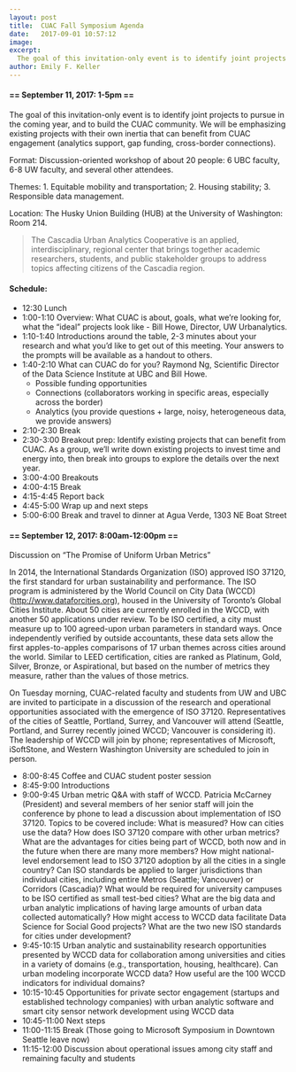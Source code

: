 ```yaml
---
layout: post
title:  CUAC Fall Symposium Agenda
date:   2017-09-01 10:57:12
image:
excerpt:
  The goal of this invitation-only event is to identify joint projects to pursue in the coming year, and to build the CUAC community.  We will be emphasizing existing projects with their own inertia that can benefit from CUAC engagement (analytics support, gap funding, cross-border connections).
author: Emily F. Keller
---
```


#### == September 11, 2017: 1-5pm ==

The goal of this invitation-only event is to identify joint projects to pursue in the coming year, and to build the CUAC community.  We will be emphasizing existing projects with their own inertia that can benefit from CUAC engagement (analytics support, gap funding, cross-border connections).

Format: Discussion-oriented workshop of about 20 people: 6 UBC faculty, 6-8 UW faculty, and several other attendees.

Themes: 1. Equitable mobility and transportation; 2. Housing stability; 3. Responsible data management.

Location: The Husky Union Building (HUB) at the University of Washington: Room 214.

> The Cascadia Urban Analytics Cooperative is an applied, interdisciplinary, regional center that brings together academic researchers, students, and public stakeholder groups to address topics affecting citizens of the Cascadia region.

#### Schedule:

* 12:30 Lunch
* 1:00-1:10 Overview: What CUAC is about, goals, what we’re looking for, what the “ideal” projects look like - Bill Howe, Director, UW Urbanalytics.
* 1:10-1:40 Introductions around the table, 2-3 minutes about your research and what you’d like to get out of this meeting. Your answers to the prompts will be available as a handout to others.
* 1:40-2:10 What can CUAC do for you? Raymond Ng, Scientific Director of the Data Science Institute at UBC and Bill Howe.
	* Possible funding opportunities
	* Connections (collaborators working in specific areas, especially across the border)
	* Analytics (you provide questions + large, noisy, heterogeneous data, we provide answers)
* 2:10-2:30 Break
* 2:30-3:00 Breakout prep: Identify existing projects that can benefit from CUAC. As a group, we’ll write down existing projects to invest time and energy into, then break into groups to explore the details over the next year.
* 3:00-4:00 Breakouts
* 4:00-4:15 Break
* 4:15-4:45 Report back
* 4:45-5:00 Wrap up and next steps
* 5:00-6:00 Break and travel to dinner at Agua Verde, 1303 NE Boat Street

#### == September 12, 2017: 8:00am-12:00pm ==

Discussion on “The Promise of Uniform Urban Metrics”

In 2014, the International Standards Organization (ISO) approved ISO 37120, the first standard for urban sustainability and performance. The ISO program is administered by the World Council on City Data (WCCD) (http://www.dataforcities.org), housed in the University of Toronto’s Global Cities Institute. About 50 cities are currently enrolled in the WCCD, with another 50 applications under review. To be ISO certified, a city must measure up to 100 agreed-upon urban parameters in standard ways. Once independently verified by outside accountants, these data sets allow the first apples-to-apples comparisons of 17 urban themes across cities around the world. Similar to LEED certification, cities are ranked as Platinum, Gold, Silver, Bronze, or Aspirational, but based on the number of metrics they measure, rather than the values of those metrics.

On Tuesday morning, CUAC-related faculty and students from UW and UBC are invited to participate in a discussion of the research and operational opportunities associated with the emergence of ISO 37120. Representatives of the cities of Seattle, Portland, Surrey, and Vancouver will attend (Seattle, Portland, and Surrey recently joined WCCD; Vancouver is considering it). The leadership of WCCD will join by phone; representatives of Microsoft, iSoftStone, and Western Washington University are scheduled to join in person.

* 8:00-8:45 Coffee and CUAC student poster session
* 8:45-9:00 Introductions
* 9:00-9:45 Urban metric Q&A with staff of WCCD. Patricia McCarney (President) and several members of her senior staff will join the conference by phone to lead a discussion about implementation of ISO 37120. Topics to be covered include: What is measured? How can cities use the data? How does ISO 37120 compare with other urban metrics? What are the advantages for cities being part of WCCD, both now and in the future when there are many more members? How might national-level endorsement lead to ISO 37120 adoption by all the cities in a single country? Can ISO standards be applied to larger jurisdictions than individual cities, including entire Metros (Seattle; Vancouver) or Corridors (Cascadia)? What would be required for university campuses to be ISO certified as small test-bed cities? What are the big data and urban analytic implications of having large amounts of urban data collected automatically? How might access to WCCD data facilitate Data Science for Social Good projects? What are the two new ISO standards for cities under development?
* 9:45-10:15 Urban analytic and sustainability research opportunities presented by WCCD data for collaboration among universities and cities in a variety of domains (e.g., transportation, housing, healthcare). Can urban modeling incorporate WCCD data? How useful are the 100 WCCD indicators for individual domains?
* 10:15-10:45 Opportunities for private sector engagement (startups and established technology companies) with urban analytic software and smart city sensor network development using WCCD data
* 10:45-11:00 Next steps
* 11:00-11:15 Break (Those going to Microsoft Symposium in Downtown Seattle leave now)
* 11:15-12:00 Discussion about operational issues among city staff and remaining faculty and students